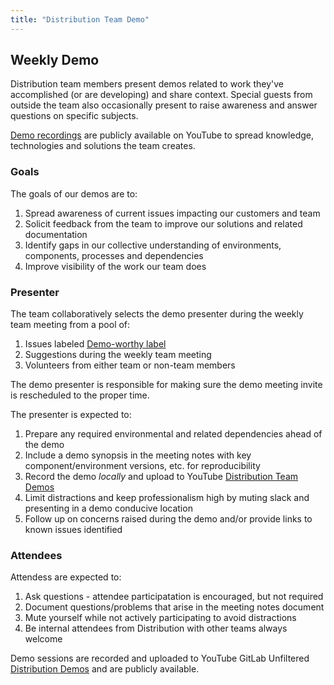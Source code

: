 ```yaml
---
title: "Distribution Team Demo"
---
```


## Weekly Demo ##

Distribution team members present demos related to work they've accomplished (or are developing) and share context. Special guests from outside the team also occasionally present to raise awareness and answer questions on specific subjects.

[Demo recordings](https://www.youtube.com/playlist?list=PL05JrBw4t0KrPasGZcEUoHHIYdUtzpfA4) are publicly available on YouTube to spread knowledge, technologies and solutions the team creates.

### Goals ###

The goals of our demos are to:

1. Spread awareness of current issues impacting our customers and team
1. Solicit feedback from the team to improve our solutions and related documentation
1. Identify gaps in our collective understanding of environments, components, processes and dependencies
1. Improve visibility of the work our team does

### Presenter ###

The team collaboratively selects the demo presenter during the weekly team
meeting from a pool of:

1. Issues labeled [Demo-worthy label](https://gitlab.com/groups/gitlab-org/-/issues?scope=all&utf8=%E2%9C%93&state=opened&label_name[]=demo-worthy)
1. Suggestions during the weekly team meeting
1. Volunteers from either team or non-team members

The demo presenter is responsible for making sure the demo meeting invite is
rescheduled to the proper time.

The presenter is expected to:

1. Prepare any required environmental and related dependencies ahead of the demo
1. Include a demo synopsis in the meeting notes with key component/environment versions, etc. for reproducibility
1. Record the demo *locally* and upload to YouTube [Distribution Team Demos](https://www.youtube.com/playlist?list=PL05JrBw4t0KrPasGZcEUoHHIYdUtzpfA4)
1. Limit distractions and keep professionalism high by muting slack and presenting in a demo conducive location
1. Follow up on concerns raised during the demo and/or provide links to known issues identified

### Attendees ###

Attendess are expected to:

1. Ask questions - attendee participatation is encouraged, but not required
1. Document questions/problems that arise in the meeting notes document
1. Mute yourself while not actively participating to avoid distractions
1. Be internal attendees from Distribution with other teams always welcome

Demo sessions are recorded and uploaded to YouTube GitLab Unfiltered [Distribution Demos](https://www.youtube.com/playlist?list=PL05JrBw4t0KrPasGZcEUoHHIYdUtzpfA4) and are publicly available.
